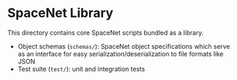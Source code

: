 # SpaceNet Library

This directory contains core SpaceNet scripts bundled as a library.

 * Object schemas (`schemas/`): SpaceNet object specifications which serve as an interface for easy serialization/deserialization to file formats like JSON
 * Test suite (`test/`): unit and integration tests